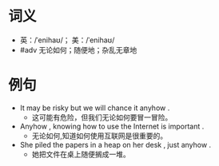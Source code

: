 # 词义
- 英：/ˈenihaʊ/； 美：/ˈenihaʊ/
- #adv 无论如何；随便地；杂乱无章地
# 例句
- It may be risky but we will chance it anyhow .
	- 这可能有危险，但我们无论如何要冒一冒险。
- Anyhow , knowing how to use the Internet is important .
	- 无论如何,知道如何使用互联网是很重要的。
- She piled the papers in a heap on her desk , just anyhow .
	- 她把文件在桌上随便搁成一堆。
